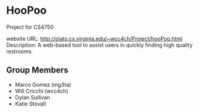 # HooPoo
Project for CS4750

website URL: http://plato.cs.virginia.edu/~wcc4ch/Project/hooPoo.html
Description: A web-based tool to assist users in quickly finding high quality restrooms.

## Group Members
  - Marco Gomez (mg3ta)
  - Will Cricchi (wcc4ch)
  - Dylan Sullivan
  - Katie Stovall
  
